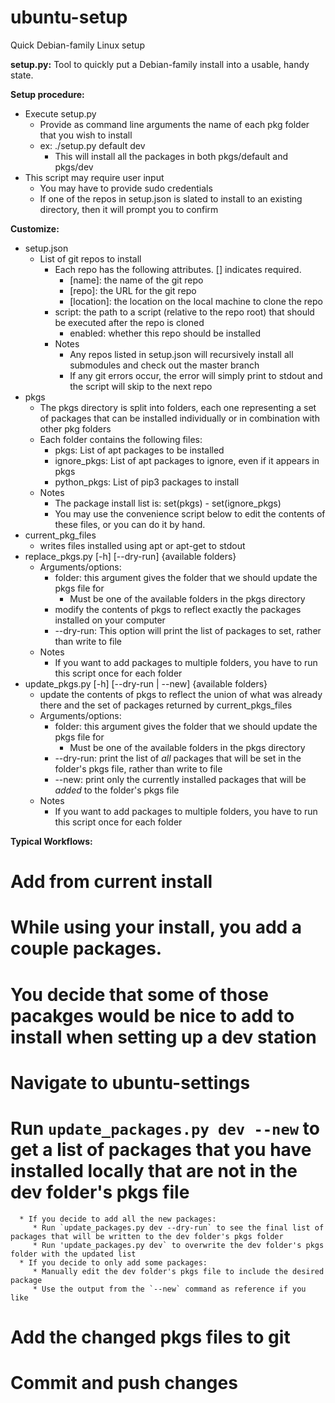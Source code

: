 # ubuntu-setup
Quick Debian-family Linux setup

**setup.py:**
Tool to quickly put a Debian-family install into a usable, handy state.

**Setup procedure:**
* Execute setup.py
   * Provide as command line arguments the name of each pkg folder that you wish to install
   * ex: ./setup.py default dev
      * This will install all the packages in both pkgs/default and pkgs/dev
* This script may require user input
   * You may have to provide sudo credentials
   * If one of the repos in setup.json is slated to install to an existing directory, then it will prompt you to confirm

**Customize:**
* setup.json
   * List of git repos to install
      * Each repo has the following attributes. [] indicates required.
         * [name]: the name of the git repo
         * [repo]: the URL for the git repo
         * [location]: the location on the local machine to clone the repo
      * script: the path to a script (relative to the repo root) that should be executed after the repo is    cloned
         * enabled: whether this repo should be installed
      * Notes
         * Any repos listed in setup.json will recursively install all submodules and check out the master    branch
         * If any git errors occur, the error will simply print to stdout and the script will skip to the next    repo
* pkgs
   * The pkgs directory is split into folders, each one representing a set of packages that can be installed individually or in combination with other pkg folders
   * Each folder contains the following files:
      * pkgs: List of apt packages to be installed
      * ignore_pkgs: List of apt packages to ignore, even if it appears in pkgs
      * python_pkgs: List of pip3 packages to install
   * Notes
      * The package install list is: set(pkgs) - set(ignore_pkgs)
      * You may use the convenience script below to edit the contents of these files, or you can do it by hand.
* current_pkg_files
   * writes files installed using apt or apt-get to stdout
* replace_pkgs.py [-h] [--dry-run] {available folders}
   * Arguments/options:
      * folder: this argument gives the folder that we should update the pkgs file for
         * Must be one of the available folders in the pkgs directory
      * modify the contents of pkgs to reflect exactly the packages installed on your computer
      * --dry-run: This option will print the list of packages to set, rather than write to file
   * Notes
      * If you want to add packages to multiple folders, you have to run this script once for each folder
* update_pkgs.py [-h] [--dry-run | --new] {available folders}
   * update the contents of pkgs to reflect the union of what was already there and the set of packages returned by current_pkgs_files
   * Arguments/options:
      * folder: this argument gives the folder that we should update the pkgs file for
         * Must be one of the available folders in the pkgs directory
      * --dry-run: print the list of *all* packages that will be set in the folder's pkgs file, rather than write to file
      * --new: print only the currently installed packages that will be *added* to the folder's pkgs file
   * Notes
      * If you want to add packages to multiple folders, you have to run this script once for each folder

**Typical Workflows:**
# Add from current install
   # While using your install, you add a couple packages.
   # You decide that some of those pacakges would be nice to add to install when setting up a dev station
   # Navigate to ubuntu-settings
   # Run `update_packages.py dev --new` to get a list of packages that you have installed locally that are not in the dev folder's pkgs file
      * If you decide to add all the new packages:
         * Run `update_packages.py dev --dry-run` to see the final list of packages that will be written to the dev folder's pkgs folder
         * Run 'update_packages.py dev` to overwrite the dev folder's pkgs folder with the updated list
      * If you decide to only add some packages:
         * Manually edit the dev folder's pkgs file to include the desired package
         * Use the output from the `--new` command as reference if you like
   # Add the changed pkgs files to git
   # Commit and push changes
